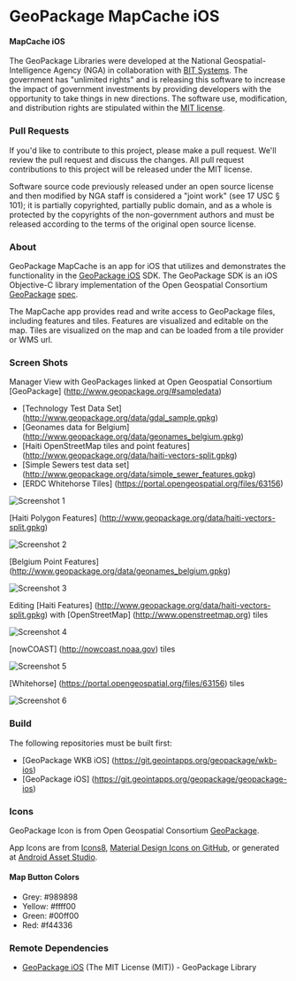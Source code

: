 # GeoPackage MapCache iOS

#### MapCache iOS ####

The GeoPackage Libraries were developed at the National Geospatial-Intelligence Agency (NGA) in collaboration with [BIT Systems](https://www.bit-sys.com/index.jsp). The government has "unlimited rights" and is releasing this software to increase the impact of government investments by providing developers with the opportunity to take things in new directions. The software use, modification, and distribution rights are stipulated within the [MIT license](http://choosealicense.com/licenses/mit/).

### Pull Requests ###
If you'd like to contribute to this project, please make a pull request. We'll review the pull request and discuss the changes. All pull request contributions to this project will be released under the MIT license.

Software source code previously released under an open source license and then modified by NGA staff is considered a "joint work" (see 17 USC § 101); it is partially copyrighted, partially public domain, and as a whole is protected by the copyrights of the non-government authors and must be released according to the terms of the original open source license.

### About ###

GeoPackage MapCache is an app for iOS that utilizes and demonstrates the functionality in the [GeoPackage iOS](https://git.geointapps.org/geopackage/geopackage-ios) SDK.  The GeoPackage SDK is an iOS Objective-C library implementation of the Open Geospatial Consortium [GeoPackage](http://www.geopackage.org/) [spec](http://www.geopackage.org/spec/).

The MapCache app provides read and write access to GeoPackage files, including features and tiles. Features are visualized and editable on the map. Tiles are visualized on the map and can be loaded from a tile provider or WMS url.

### Screen Shots ###

Manager View with GeoPackages linked at Open Geospatial Consortium [GeoPackage] (http://www.geopackage.org/#sampledata)
 
* [Technology Test Data Set] (http://www.geopackage.org/data/gdal_sample.gpkg)
* [Geonames data for Belgium] (http://www.geopackage.org/data/geonames_belgium.gpkg)
* [Haiti OpenStreetMap tiles and point features] (http://www.geopackage.org/data/haiti-vectors-split.gpkg)
* [Simple Sewers test data set] (http://www.geopackage.org/data/simple_sewer_features.gpkg)
* [ERDC Whitehorse Tiles] (https://portal.opengeospatial.org/files/63156)

![Screenshot 1](screenshots/screenshot1.jpg)

[Haiti Polygon Features] (http://www.geopackage.org/data/haiti-vectors-split.gpkg)

![Screenshot 2](screenshots/screenshot2.jpg)

[Belgium Point Features] (http://www.geopackage.org/data/geonames_belgium.gpkg)

![Screenshot 3](screenshots/screenshot3.jpg)

Editing [Haiti Features] (http://www.geopackage.org/data/haiti-vectors-split.gpkg) with [OpenStreetMap] (http://www.openstreetmap.org) tiles

![Screenshot 4](screenshots/screenshot4.jpg)

[nowCOAST] (http://nowcoast.noaa.gov) tiles

![Screenshot 5](screenshots/screenshot5.jpg)

[Whitehorse] (https://portal.opengeospatial.org/files/63156) tiles

![Screenshot 6](screenshots/screenshot6.jpg)

### Build ###

The following repositories must be built first:
* [GeoPackage WKB iOS] (https://git.geointapps.org/geopackage/wkb-ios)
* [GeoPackage iOS] (https://git.geointapps.org/geopackage/geopackage-ios)

### Icons ###

GeoPackage Icon is from Open Geospatial Consortium [GeoPackage](http://www.geopackage.org/).

App Icons are from [Icons8](https://icons8.com/), [Material Design Icons on GitHub](https://github.com/google/material-design-icons), or generated at [Android Asset Studio](http://romannurik.github.io/AndroidAssetStudio).

#### Map Button Colors ####
* Grey: #989898
* Yellow: #ffff00
* Green: #00ff00
* Red: #f44336

### Remote Dependencies ###

* [GeoPackage iOS](https://git.geointapps.org/geopackage/geopackage-ios) (The MIT License (MIT)) - GeoPackage Library
